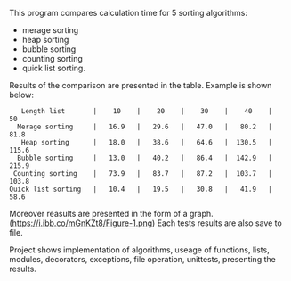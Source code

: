 This program compares calculation time for 5 sorting algorithms:
- merage sorting
- heap sorting
- bubble sorting
- counting sorting
- quick list sorting.
    
Results of the comparison are presented in the table. Example is shown below:

       Length list       |    10    |    20    |    30    |    40    |    50    
      Merage sorting     |   16.9   |   29.6   |   47.0   |   80.2   |   81.8   
       Heap sorting      |   18.0   |   38.6   |   64.6   |  130.5   |  115.6   
      Bubble sorting     |   13.0   |   40.2   |   86.4   |  142.9   |  215.9   
     Counting sorting    |   73.9   |   83.7   |   87.2   |  103.7   |  103.8   
    Quick list sorting   |   10.4   |   19.5   |   30.8   |   41.9   |   58.6   
    
Moreover reasults are presented in the form of a graph. (https://i.ibb.co/mGnKZt8/Figure-1.png)
Each tests results are also save to file.

Project shows implementation of algorithms, useage of functions, lists, modules, decorators, exceptions, file operation, unittests, presenting the results. 

